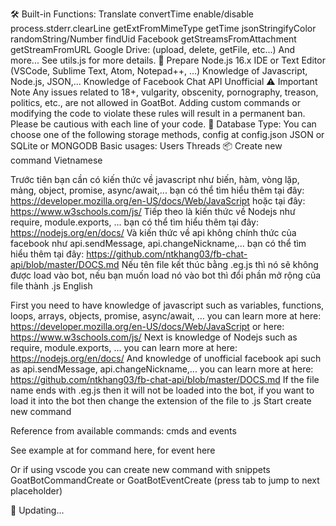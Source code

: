 🛠️ Built-in Functions:
Translate
convertTime
enable/disable process.stderr.clearLine
getExtFromMimeType
getTime
jsonStringifyColor
randomString/Number
findUid Facebook
getStreamsFromAttachment
getStreamFromURL
Google Drive: (upload, delete, getFile, etc...)
And more...
See utils.js for more details.
🧠 Prepare
Node.js 16.x
IDE or Text Editor (VSCode, Sublime Text, Atom, Notepad++, ...)
Knowledge of Javascript, Node.js, JSON,...
Knowledge of Facebook Chat API Unofficial
⚠️ Important Note
Any issues related to 18+, vulgarity, obscenity, pornography, treason, politics, etc., are not allowed in GoatBot. Adding custom commands or modifying the code to violate these rules will result in a permanent ban. Please be cautious with each line of your code.
💾 Database
Type: You can choose one of the following storage methods, config at config.json
JSON or SQLite or MONGODB
Basic usages:
Users
Threads
📦 Create new command
Vietnamese

Trước tiên bạn cần có kiến thức về javascript như biến, hàm, vòng lặp, mảng, object, promise, async/await,... bạn có thể tìm hiểu thêm tại đây: https://developer.mozilla.org/en-US/docs/Web/JavaScript hoặc tại đây: https://www.w3schools.com/js/
Tiếp theo là kiến thức về Nodejs như require, module.exports, ... bạn có thể tìm hiểu thêm tại đây: https://nodejs.org/en/docs/
Và kiến thức về api không chính thức của facebook như api.sendMessage, api.changeNickname,... bạn có thể tìm hiểu thêm tại đây: https://github.com/ntkhang03/fb-chat-api/blob/master/DOCS.md
Nếu tên file kết thúc bằng .eg.js thì nó sẽ không được load vào bot, nếu bạn muốn load nó vào bot thì đổi phần mở rộng của file thành .js
English

First you need to have knowledge of javascript such as variables, functions, loops, arrays, objects, promise, async/await, ... you can learn more at here: https://developer.mozilla.org/en-US/docs/Web/JavaScript or here: https://www.w3schools.com/js/
Next is knowledge of Nodejs such as require, module.exports, ... you can learn more at here: https://nodejs.org/en/docs/
And knowledge of unofficial facebook api such as api.sendMessage, api.changeNickname,... you can learn more at here: https://github.com/ntkhang03/fb-chat-api/blob/master/DOCS.md
If the file name ends with .eg.js then it will not be loaded into the bot, if you want to load it into the bot then change the extension of the file to .js
Start create new command

Reference from available commands: cmds and events

See example at for command here, for event here

Or if using vscode you can create new command with snippets GoatBotCommandCreate or GoatBotEventCreate (press tab to jump to next placeholder)


🚀 Updating...
